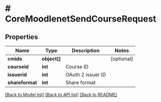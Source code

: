 # # CoreMoodlenetSendCourseRequest

## Properties

Name | Type | Description | Notes
------------ | ------------- | ------------- | -------------
**cmids** | **object[]** |  | [optional]
**courseid** | **int** | Course ID |
**issuerid** | **int** | OAuth 2 issuer ID |
**shareformat** | **int** | Share format |

[[Back to Model list]](../../README.md#models) [[Back to API list]](../../README.md#endpoints) [[Back to README]](../../README.md)

